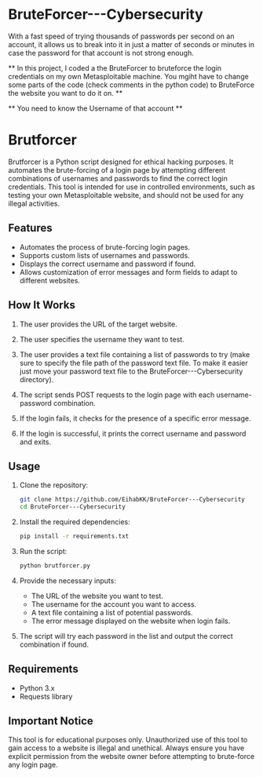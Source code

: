 # BruteForcer---Cybersecurity
With a fast speed of trying thousands of passwords per second on an account, it allows us to break into it in just a matter of seconds or minutes in case the password for that account is not strong enough. 

** In this project, I coded a the BruteForcer to bruteforce the login credentials on my own Metasploitable machine. You mgiht have to change some parts of the code (check comments in the python code) to BruteForce the website you want to do it on. **

** You need to know the Username of that account **

# Brutforcer

Brutforcer is a Python script designed for ethical hacking purposes. It automates the brute-forcing of a login page by attempting different combinations of usernames and passwords to find the correct login credentials. This tool is intended for use in controlled environments, such as testing your own Metasploitable website, and should not be used for any illegal activities.

## Features

- Automates the process of brute-forcing login pages.
- Supports custom lists of usernames and passwords.
- Displays the correct username and password if found.
- Allows customization of error messages and form fields to adapt to different websites.

## How It Works

1. The user provides the URL of the target website.
2. The user specifies the username they want to test.
3. The user provides a text file containing a list of passwords to try (make sure to specify the file path of the password text file. To make it easier just move your password text file to the BruteForcer---Cybersecurity directory).

4. The script sends POST requests to the login page with each username-password combination.
5. If the login fails, it checks for the presence of a specific error message.
6. If the login is successful, it prints the correct username and password and exits.

## Usage

1. Clone the repository:
    ```bash
    git clone https://github.com/EihabKK/BruteForcer---Cybersecurity
    cd BruteForcer---Cybersecurity
    ```

2. Install the required dependencies:
    ```bash
    pip install -r requirements.txt
    ```

3. Run the script:
    ```bash
    python brutforcer.py
    ```

4. Provide the necessary inputs:
    - The URL of the website you want to test.
    - The username for the account you want to access.
    - A text file containing a list of potential passwords.
    - The error message displayed on the website when login fails.

5. The script will try each password in the list and output the correct combination if found.

## Requirements

- Python 3.x
- Requests library

## Important Notice

This tool is for educational purposes only. Unauthorized use of this tool to gain access to a website is illegal and unethical. Always ensure you have explicit permission from the website owner before attempting to brute-force any login page.


